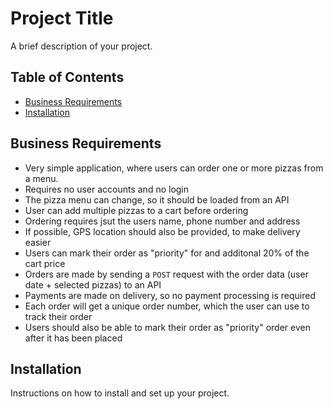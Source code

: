 # Project Title

A brief description of your project.

## Table of Contents

- [Business Requirements](#business-requirements)
- [Installation](#installation)

## Business Requirements

- Very simple application, where users can order one or more pizzas from a menu.
- Requires no user accounts and no login
- The pizza menu can change, so it should be loaded from an API
- User can add multiple pizzas to a cart before ordering
- Ordering requires jsut the users name, phone number and address
- If possible, GPS location should also be provided, to make delivery easier
- Users can mark their order as "priority" for and additonal 20% of the cart price
- Orders are made by sending a `POST` request with the order data (user date + selected pizzas) to an API
- Payments are made on delivery, so no payment processing is required
- Each order will get a unique order number, which the user can use to track their order
- Users should also be able to mark their order as "priority" order even after it has been placed

## Installation

Instructions on how to install and set up your project.
